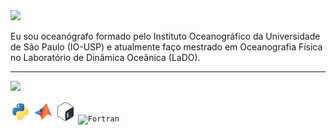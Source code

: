 <img src="https://img.shields.io/static/v1?label=Overview&message=Victor Gabel&color=f8efd4&style=for-the-badge&logo=GitHub">

Eu sou oceanógrafo formado pelo Instituto Oceanográfico da Universidade de São Paulo (IO-USP) e atualmente faço mestrado em Oceanografia Física no Laboratório de Dinâmica Oceânica (LaDO). 
<!-- 🔭 Escreva algum projeto que você desenvolveu ou que atualmente esteja trabalhando nele.

 💬 Escreva uma mensagem para que as pessoas entrem em contato com você, ou te faça perguntas.-->

---

<img src="https://img.shields.io/static/v1?label=Linguagens&message=Oceanografia&color=f8efd4&style=for-the-badge&logo=GitHub">

<code><img height="32" src="https://github.com/devicons/devicon/blob/master/icons/python/python-original.svg" alt="Python"/></code>
<code><img height="32" src="https://github.com/devicons/devicon/blob/master/icons/matlab/matlab-original.svg" alt="Matlab"/></code>
<code><img height="32" src="https://github.com/devicons/devicon/blob/master/icons/bash/bash-original.svg" alt="Bash"/></code>
<code><img height="32" src="https://fortran-lang.org/_static/images/favicon.ico" alt="Fortran"/></code>

